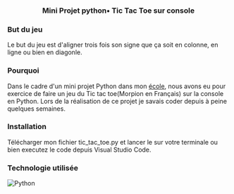 ### <p align="center">Mini Projet python• Tic Tac Toe sur console </p>



### But du jeu
Le but du jeu est d'aligner trois fois son signe que ça soit en colonne, en ligne ou bien en diagonle. <br>

### Pourquoi 
Dans le cadre d'un mini projet Python dans mon [école](https://www.hetic.net/), nous avons eu pour exercice de faire un jeu du Tic tac toe(Morpion en Français) sur la console en Python. Lors de la réalisation de ce projet je savais coder depuis à peine quelques semaines.<br>

### Installation
Télécharger mon fichier tic_tac_toe.py et lancer le sur votre terminale ou bien executez le code depuis Visual Studio Code.

### Technologie utilisée

![Python](https://img.shields.io/badge/python-3670A0?style=for-the-badge&logo=python&logoColor=ffdd54)<br>
